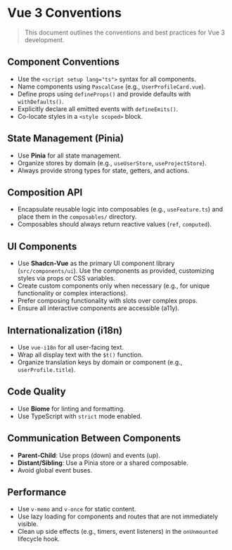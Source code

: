 # Vue 3 Conventions

> This document outlines the conventions and best practices for Vue 3 development.

## Component Conventions

- Use the `<script setup lang="ts">` syntax for all components.
- Name components using `PascalCase` (e.g., `UserProfileCard.vue`).
- Define props using `defineProps()` and provide defaults with `withDefaults()`.
- Explicitly declare all emitted events with `defineEmits()`.
- Co-locate styles in a `<style scoped>` block.

## State Management (Pinia)

- Use **Pinia** for all state management.
- Organize stores by domain (e.g., `useUserStore`, `useProjectStore`).
- Always provide strong types for state, getters, and actions.

## Composition API

- Encapsulate reusable logic into composables (e.g., `useFeature.ts`) and place them in the `composables/` directory.
- Composables should always return reactive values (`ref`, `computed`).

## UI Components

- Use **Shadcn-Vue** as the primary UI component library (`src/components/ui`). Use the components as provided, customizing styles via props or CSS variables.
- Create custom components only when necessary (e.g., for unique functionality or complex interactions).
- Prefer composing functionality with slots over complex props.
- Ensure all interactive components are accessible (a11y).

## Internationalization (i18n)

- Use `vue-i18n` for all user-facing text.
- Wrap all display text with the `$t()` function.
- Organize translation keys by domain or component (e.g., `userProfile.title`).

## Code Quality

- Use **Biome** for linting and formatting.
- Use TypeScript with `strict` mode enabled.

## Communication Between Components

- **Parent-Child**: Use props (down) and events (up).
- **Distant/Sibling**: Use a Pinia store or a shared composable.
- Avoid global event buses.

## Performance

- Use `v-memo` and `v-once` for static content.
- Use lazy loading for components and routes that are not immediately visible.
- Clean up side effects (e.g., timers, event listeners) in the `onUnmounted` lifecycle hook.
